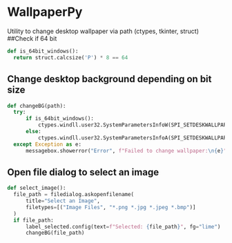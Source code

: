 # WallpaperPy
 Utility to change desktop wallpaper via path (ctypes, tkinter, struct)
 ##Check if 64 bit
  ```python
  def is_64bit_windows():
    return struct.calcsize('P') * 8 == 64
  ```
## Change desktop background depending on bit size
  ```python
  def changeBG(path):
    try:
        if is_64bit_windows():
            ctypes.windll.user32.SystemParametersInfoW(SPI_SETDESKWALLPAPER, 0, path, 3)
        else:
            ctypes.windll.user32.SystemParametersInfoA(SPI_SETDESKWALLPAPER, 0, path, 3)
    except Exception as e:
        messagebox.showerror("Error", f"Failed to change wallpaper:\n{e}")
  ```
## Open file dialog to select an image
  ```python
  def select_image():
    file_path = filedialog.askopenfilename(
        title="Select an Image",
        filetypes=[("Image Files", "*.png *.jpg *.jpeg *.bmp")]
    )
    if file_path:
        label_selected.config(text=f"Selected: {file_path}", fg="lime")
        changeBG(file_path)
  ```
